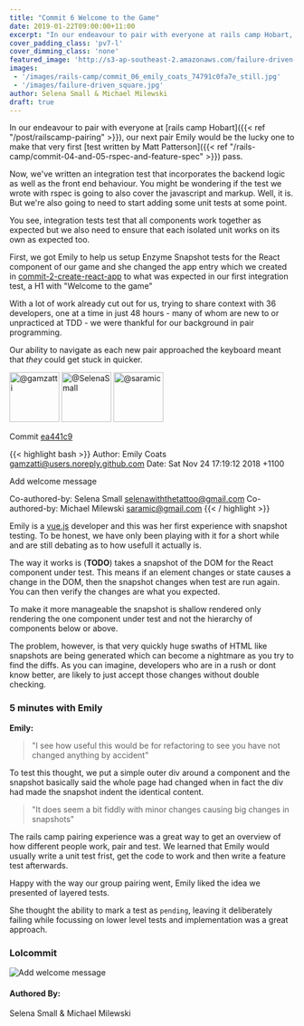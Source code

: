 ```yaml
---
title: "Commit 6 Welcome to the Game"
date: 2019-01-22T09:00:00+11:00
excerpt: "In our endeavour to pair with everyone at rails camp Hobart, our next pair Emily would be the lucky one to make that very first test written by Matt Patterson pass."
cover_padding_class: 'pv7-l'
cover_dimming_class: 'none'
featured_image: 'http://s3-ap-southeast-2.amazonaws.com/failure-driven-blog/railscamp-24-woodfield-hobart/commit_06_emily_coats_74791c0fa7e.gif'
images:
 - '/images/rails-camp/commit_06_emily_coats_74791c0fa7e_still.jpg'
 - '/images/failure-driven_square.jpg'
author: Selena Small & Michael Milewski
draft: true
---
```


In our endeavour to pair with everyone at [rails camp Hobart]({{< ref
"/post/railscamp-pairing" >}}), our next pair Emily would be the lucky one to
make that very first [test written by Matt Patterson]({{< ref
"/rails-camp/commit-04-and-05-rspec-and-feature-spec" >}}) pass.

Now, we've written an integration test that incorporates the backend logic as
well as the front end behaviour. You might be wondering if the test we wrote
with rspec is going to also cover the javascript and markup. Well, it is. But
we're also going to need to start adding some unit tests at some point. 

You see, integration tests test that all components work together as expected
but we also need to ensure that each isolated unit works on its own as expected
too.

First, we got Emily to help us setup Enzyme Snapshot tests for the React
component of our game and she changed the app entry which we created in
[commit-2-create-react-app](link/to/post) to what was expected in our first
integration test, a H1 with "Welcome to the game"

With a lot of work already cut out for us, trying to share context with 36
developers, one at a time in just 48 hours - many of whom are new to or
unpracticed at TDD - we were thankful for our background in pair programming.

Our ability to navigate as each new pair approached the keyboard meant that
_they_ could get stuck in quicker.

<img alt="@gamzatti" src="//github.com/gamzatti.png" style="display: inline; width: 88px;" height="88" />
<img alt="@SelenaSmall" src="//github.com/SelenaSmall.png" style="display: inline; width: 88px;" height="88" />
<img alt="@saramic" src="//github.com/saramic.png" style="display: inline; width: 88px;" height="88" />

Commit [ea441c9](https://github.com/failure-driven/railscamp-search-term/commit/ea441c9dfecf4ce2e96d5534773642ce9e16e683)

{{< highlight bash >}}
Author: Emily Coats <gamzatti@users.noreply.github.com>
Date:   Sat Nov 24 17:19:12 2018 +1100

Add welcome message

Co-authored-by: Selena Small <selenawiththetattoo@gmail.com>
Co-authored-by: Michael Milewski <saramic@gmail.com>
{{< / highlight >}}

Emily is a [vue.js](link/to/vue) developer and this was her first experience
with snapshot testing. To be honest, we have only been playing with it for a
short while and are still debating as to how usefull it actually is. 

The way it works is (**TODO**) takes a snapshot of the DOM for the React
component under test. This means if an element changes or state causes a change
in the DOM, then the snapshot changes when test are run again. You can then
verify the changes are what you expected.

To make it more manageable the snapshot is shallow rendered only rendering the
one component under test and not the hierarchy of components below or above. 

The problem, however, is that very quickly huge swaths of HTML like snapshots
are being generated which can become a nightmare as you try to find the diffs.
As you can imagine, developers who are in a rush or dont know better, are
likely to just accept those changes without double checking.

### 5 minutes with Emily

**Emily:** 

> "I see how useful this would be for refactoring to see you have not changed
> anything by accident"

To test this thought, we put a simple outer div around a component and the
snapshot basically said the whole page had changed when in fact the div had
made the snapshot indent the identical content.

> "It does seem a bit fiddly with minor changes causing big changes in
> snapshots"

The rails camp pairing experience was a great way to get an overview of how
different people work, pair and test. We learned that Emily would usually write
a unit test frist, get the code to work and then write a feature test
afterwards.

Happy with the way our group pairing went, Emily liked the idea we presented of
layered tests. 

She thought the ability to mark a test as `pending`, leaving it deliberately
failing while focussing on lower level tests and implementation was a great
approach.

### Lolcommit

![Add welcome message](https://s3-ap-southeast-2.amazonaws.com/failure-driven-blog/railscamp-24-woodfield-hobart/commit_06_emily_coats_74791c0fa7e.gif)

#### Authored By:

Selena Small & Michael Milewski

